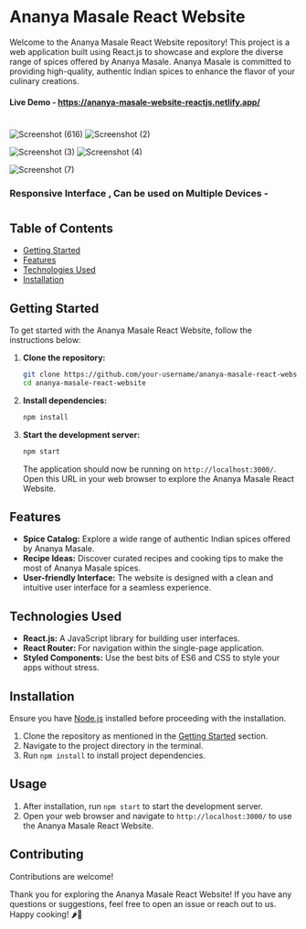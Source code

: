 # Ananya Masale React Website

Welcome to the Ananya Masale React Website repository! This project is a web application built using React.js to showcase and explore the diverse range of spices offered by Ananya Masale. Ananya Masale is committed to providing high-quality, authentic Indian spices to enhance the flavor of your culinary creations.

#### Live Demo - https://ananya-masale-website-reactjs.netlify.app/


#



![Screenshot (616)](https://github.com/MalharMane/Ananya-Masale-ecommerce-react-website-main/assets/104439115/7a909ac1-3cf7-4606-9395-a2193baccb11) ![Screenshot (2)](https://github.com/MalharMane/Ananya-Masale-ecommerce-react-website-main/assets/104439115/da1ec821-a36c-45b7-9847-784791f138a8)



![Screenshot (3)](https://github.com/MalharMane/Ananya-Masale-ecommerce-react-website-main/assets/104439115/c13cfa61-8a42-44cf-b769-d8bdc1dc3583) ![Screenshot (4)](https://github.com/MalharMane/Ananya-Masale-ecommerce-react-website-main/assets/104439115/fe92e73b-3c81-4561-93b4-88a1cf7a177e)



![Screenshot (7)](https://github.com/MalharMane/Ananya-Masale-ecommerce-react-website-main/assets/104439115/7d7c9e87-03cd-4b0e-b04a-e33462841a95)


###  Responsive Interface , Can be used on Multiple Devices -

#




## Table of Contents

- [Getting Started](#getting-started)
- [Features](#features)
- [Technologies Used](#technologies-used)
- [Installation](#installation)
  

## Getting Started

To get started with the Ananya Masale React Website, follow the instructions below:

1. **Clone the repository:**
   ```bash
   git clone https://github.com/your-username/ananya-masale-react-website.git
   cd ananya-masale-react-website
   ```

2. **Install dependencies:**
   ```bash
   npm install
   ```

3. **Start the development server:**
   ```bash
   npm start
   ```

   The application should now be running on `http://localhost:3000/`. Open this URL in your web browser to explore the Ananya Masale React Website.

## Features

- **Spice Catalog:** Explore a wide range of authentic Indian spices offered by Ananya Masale.
- **Recipe Ideas:** Discover curated recipes and cooking tips to make the most of Ananya Masale spices.
- **User-friendly Interface:** The website is designed with a clean and intuitive user interface for a seamless experience.

## Technologies Used

- **React.js:** A JavaScript library for building user interfaces.
- **React Router:** For navigation within the single-page application.
- **Styled Components:** Use the best bits of ES6 and CSS to style your apps without stress.


## Installation

Ensure you have [Node.js](https://nodejs.org/) installed before proceeding with the installation.

1. Clone the repository as mentioned in the [Getting Started](#getting-started) section.
2. Navigate to the project directory in the terminal.
3. Run `npm install` to install project dependencies.

## Usage

1. After installation, run `npm start` to start the development server.
2. Open your web browser and navigate to `http://localhost:3000/` to use the Ananya Masale React Website.

## Contributing

Contributions are welcome! 



Thank you for exploring the Ananya Masale React Website! If you have any questions or suggestions, feel free to open an issue or reach out to us. Happy cooking! 🌶️🍛
